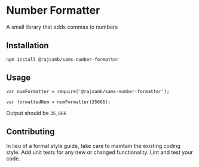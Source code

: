 Number Formatter
=========

A small library that adds commas to numbers

## Installation

  `npm install @rajsamb/sams-number-formatter`

## Usage

    var numFormatter = require('@rajsamb/sams-number-formatter');

    var formattedNum = numFormatter(35666);
  
  
  Output should be `35,666`

## Contributing

In lieu of a formal style guide, take care to maintain the existing coding style. Add unit tests for any new or changed functionality. Lint and test your code.